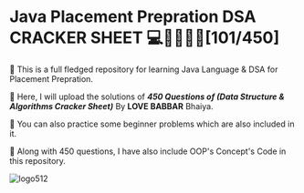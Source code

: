 # Java Placement Prepration DSA CRACKER SHEET 💻🦸‍♂️🐱‍👤[101/450]
🐼 This is a full fledged repository for learning Java Language & DSA for Placement Prepration.

💪 Here, I will upload the solutions of **_450 Questions of (Data Structure & Algorithms Cracker Sheet)_** By **LOVE BABBAR** Bhaiya.

👊 You can also practice some beginner problems which are also included in it.

🎁 Along with 450 questions, I have also include OOP's Concept's Code in this repository.

![logo512](https://user-images.githubusercontent.com/65482419/118401608-f1490e80-b683-11eb-9e58-af14ae9a5cab.png)
